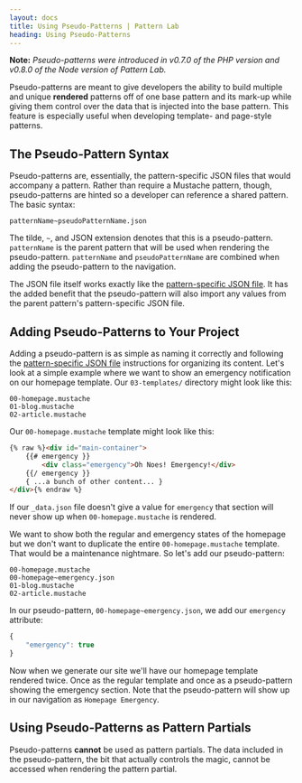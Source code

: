 ```yaml
---
layout: docs
title: Using Pseudo-Patterns | Pattern Lab
heading: Using Pseudo-Patterns
---
```


**Note:** *Pseudo-patterns were introduced in v0.7.0 of the PHP version and v0.8.0 of the Node version of Pattern Lab.*


Pseudo-patterns are meant to give developers the ability to build multiple and unique **rendered** patterns off of one base pattern and its mark-up while giving them control over the data that is injected into the base pattern. This feature is especially useful when developing template- and page-style patterns.

## The Pseudo-Pattern Syntax

Pseudo-patterns are, essentially, the pattern-specific JSON files that would accompany a pattern. Rather than require a Mustache pattern, though, pseudo-patterns are hinted so a developer can reference a shared pattern. The basic syntax:

```
patternName~pseudoPatternName.json
```

The tilde, `~`, and JSON extension denotes that this is a pseudo-pattern. `patternName` is the parent pattern that will be used when rendering the pseudo-pattern. `patternName` and `pseudoPatternName` are combined when adding the pseudo-pattern to the navigation.

The JSON file itself works exactly like the [pattern-specific JSON file](/docs/data-pattern-specific.html). It has the added benefit that the pseudo-pattern will also import any values from the parent pattern's pattern-specific JSON file.

## Adding Pseudo-Patterns to Your Project

Adding a pseudo-pattern is as simple as naming it correctly and following the [pattern-specific JSON file](/docs/data-pattern-specific.html) instructions for organizing its content. Let's look at a simple example where we want to show an emergency notification on our homepage template. Our `03-templates/` directory might look like this:

```
00-homepage.mustache
01-blog.mustache
02-article.mustache
```

Our `00-homepage.mustache` template might look like this:

```html
{% raw %}<div id="main-container">
    {{# emergency }}
        <div class="emergency">Oh Noes! Emergency!</div>
    {{/ emergency }}
    { ...a bunch of other content... }
</div>{% endraw %}
```

If our `_data.json` file doesn't give a value for `emergency` that section will never show up when `00-homepage.mustache` is rendered.

We want to show both the regular and emergency states of the homepage but we don't want to duplicate the entire `00-homepage.mustache` template. That would be a maintenance nightmare. So let's add our pseudo-pattern:

```
00-homepage.mustache
00-homepage~emergency.json
01-blog.mustache
02-article.mustache
```

In our pseudo-pattern, `00-homepage~emergency.json`, we add our `emergency` attribute:

```javascript
{
    "emergency": true
}
```

Now when we generate our site we'll have our homepage template rendered twice. Once as the regular template and once as a pseudo-pattern showing the emergency section. Note that the pseudo-pattern will show up in our navigation as `Homepage Emergency`.

## Using Pseudo-Patterns as Pattern Partials

Pseudo-patterns **cannot** be used as pattern partials. The data included in the pseudo-pattern, the bit that actually controls the magic, cannot be accessed when rendering the pattern partial.
